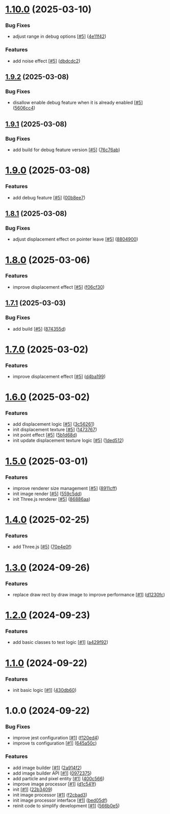 # [1.10.0](https://github.com/d3p1/img2pxl.js/compare/v1.9.2...v1.10.0) (2025-03-10)


### Bug Fixes

* adjust range in debug options [[#5](https://github.com/d3p1/img2pxl.js/issues/5)] ([4e11f42](https://github.com/d3p1/img2pxl.js/commit/4e11f429459cc6c0c7ffee55b9438076624c43b7))


### Features

* add noise effect [[#5](https://github.com/d3p1/img2pxl.js/issues/5)] ([dbdcdc2](https://github.com/d3p1/img2pxl.js/commit/dbdcdc2fa37d06a0ff441ebafd14534516386524))

## [1.9.2](https://github.com/d3p1/img2pxl.js/compare/v1.9.1...v1.9.2) (2025-03-08)


### Bug Fixes

* disallow enable debug feature when it is already enabled [[#5](https://github.com/d3p1/img2pxl.js/issues/5)] ([5606cc4](https://github.com/d3p1/img2pxl.js/commit/5606cc42b9633550bdbe1ffa577ea437692b6c3d))

## [1.9.1](https://github.com/d3p1/img2pxl.js/compare/v1.9.0...v1.9.1) (2025-03-08)


### Bug Fixes

* add build for debug feature version [[#5](https://github.com/d3p1/img2pxl.js/issues/5)] ([76c76ab](https://github.com/d3p1/img2pxl.js/commit/76c76ab72df76e28ee6691b095f3b24a59d9db96))

# [1.9.0](https://github.com/d3p1/img2pxl.js/compare/v1.8.1...v1.9.0) (2025-03-08)


### Features

* add debug feature [[#5](https://github.com/d3p1/img2pxl.js/issues/5)] ([00b8ee7](https://github.com/d3p1/img2pxl.js/commit/00b8ee79fbec2947959e1f7bbcfdced7f4442d48))

## [1.8.1](https://github.com/d3p1/img2pxl.js/compare/v1.8.0...v1.8.1) (2025-03-08)


### Bug Fixes

* adjust displacement effect on pointer leave [[#5](https://github.com/d3p1/img2pxl.js/issues/5)] ([8804900](https://github.com/d3p1/img2pxl.js/commit/8804900e188d42ff637e9711621aad97d2e74c60))

# [1.8.0](https://github.com/d3p1/img2pxl.js/compare/v1.7.1...v1.8.0) (2025-03-06)


### Features

* improve displacement effect [[#5](https://github.com/d3p1/img2pxl.js/issues/5)] ([f06cf30](https://github.com/d3p1/img2pxl.js/commit/f06cf30b19d5c1bd90501117bea6e7806acc7370))

## [1.7.1](https://github.com/d3p1/img2pxl.js/compare/v1.7.0...v1.7.1) (2025-03-03)


### Bug Fixes

* add build [[#5](https://github.com/d3p1/img2pxl.js/issues/5)] ([874355d](https://github.com/d3p1/img2pxl.js/commit/874355d3c6016b8ef6005f5b20355a8546090aca))

# [1.7.0](https://github.com/d3p1/img2pxl.js/compare/v1.6.0...v1.7.0) (2025-03-02)


### Features

* improve displacement effect [[#5](https://github.com/d3p1/img2pxl.js/issues/5)] ([d4ba199](https://github.com/d3p1/img2pxl.js/commit/d4ba199cf081ca2dfa22c3b8140e92b8093e0252))

# [1.6.0](https://github.com/d3p1/img2pxl.js/compare/v1.5.0...v1.6.0) (2025-03-02)


### Features

* add displacement logic [[#5](https://github.com/d3p1/img2pxl.js/issues/5)] ([3c56261](https://github.com/d3p1/img2pxl.js/commit/3c56261a28e835e91c15fa8288357a71ca7e3b99))
* init displacement texture [[#5](https://github.com/d3p1/img2pxl.js/issues/5)] ([1473767](https://github.com/d3p1/img2pxl.js/commit/1473767eacb9bbef03d3ad19d0341f4e993e271c))
* init point effect [[#5](https://github.com/d3p1/img2pxl.js/issues/5)] ([5b1d68d](https://github.com/d3p1/img2pxl.js/commit/5b1d68df8f6b8aae5c9590b1ae1954c536b07231))
* init update displacement texture logic [[#5](https://github.com/d3p1/img2pxl.js/issues/5)] ([1ded512](https://github.com/d3p1/img2pxl.js/commit/1ded512a507a1562519dd66ced751525deed778e))

# [1.5.0](https://github.com/d3p1/img2pxl.js/compare/v1.4.0...v1.5.0) (2025-03-01)


### Features

* improve renderer size management [[#5](https://github.com/d3p1/img2pxl.js/issues/5)] ([8911cff](https://github.com/d3p1/img2pxl.js/commit/8911cff18f50c549d03e1a5fd2cdd6a2b09c220f))
* init image render [[#5](https://github.com/d3p1/img2pxl.js/issues/5)] ([559c5dd](https://github.com/d3p1/img2pxl.js/commit/559c5ddae6dd9a485a151b8933889cad0516147c))
* init Three.js renderer [[#5](https://github.com/d3p1/img2pxl.js/issues/5)] ([86886aa](https://github.com/d3p1/img2pxl.js/commit/86886aaddba575896566ee1a4066a9f938a8e178))

# [1.4.0](https://github.com/d3p1/img2pxl.js/compare/v1.3.0...v1.4.0) (2025-02-25)


### Features

* add Three.js [[#5](https://github.com/d3p1/img2pxl.js/issues/5)] ([70e4e0f](https://github.com/d3p1/img2pxl.js/commit/70e4e0f3dbf3a48e9d735208712a5ae097e7a8e6))

# [1.3.0](https://github.com/d3p1/img2pxl.js/compare/v1.2.0...v1.3.0) (2024-09-26)


### Features

* replace draw rect by draw image to improve performance [[#1](https://github.com/d3p1/img2pxl.js/issues/1)] ([d1230fc](https://github.com/d3p1/img2pxl.js/commit/d1230fc60794c3d99b7615b62c220b13315d2b68))

# [1.2.0](https://github.com/d3p1/img2pxl.js/compare/v1.1.0...v1.2.0) (2024-09-23)


### Features

* add basic classes to test logic [[#1](https://github.com/d3p1/img2pxl.js/issues/1)] ([a429f92](https://github.com/d3p1/img2pxl.js/commit/a429f92582a64c44f5144daca496cae8cfb31874))

# [1.1.0](https://github.com/d3p1/img2pxl.js/compare/v1.0.0...v1.1.0) (2024-09-22)


### Features

* init basic logic [[#1](https://github.com/d3p1/img2pxl.js/issues/1)] ([430db60](https://github.com/d3p1/img2pxl.js/commit/430db607c6999c426d74717f819e74079cc1c6bb))

# 1.0.0 (2024-09-22)


### Bug Fixes

* improve jest configuration [[#1](https://github.com/d3p1/img2pxl.js/issues/1)] ([f120ed4](https://github.com/d3p1/img2pxl.js/commit/f120ed4abf1578539b2a15202ec8e727eb94bdff))
* improve ts configuration [[#1](https://github.com/d3p1/img2pxl.js/issues/1)] ([645a50c](https://github.com/d3p1/img2pxl.js/commit/645a50c0186908a6e4dd7fcfd35d3835d97b123c))


### Features

* add image builder [[#1](https://github.com/d3p1/img2pxl.js/issues/1)] ([2a914f2](https://github.com/d3p1/img2pxl.js/commit/2a914f2132c3dd186224b39fbaf5fba9d39487e6))
* add image builder API [[#1](https://github.com/d3p1/img2pxl.js/issues/1)] ([0972375](https://github.com/d3p1/img2pxl.js/commit/0972375de4452e30df3922c699c277ed132b5346))
* add particle and pixel entity [[#1](https://github.com/d3p1/img2pxl.js/issues/1)] ([400c566](https://github.com/d3p1/img2pxl.js/commit/400c566321a509611bf24a87a62d7d26c38ffd54))
* improve image processor [[#1](https://github.com/d3p1/img2pxl.js/issues/1)] ([d1c541f](https://github.com/d3p1/img2pxl.js/commit/d1c541fd1fcaeab65620b728b03a78883029f1de))
* init [[#1](https://github.com/d3p1/img2pxl.js/issues/1)] ([22b3409](https://github.com/d3p1/img2pxl.js/commit/22b3409de3487db81210ad9acfa946bb988970d7))
* init image processor [[#1](https://github.com/d3p1/img2pxl.js/issues/1)] ([f2cbad3](https://github.com/d3p1/img2pxl.js/commit/f2cbad32a9a97a1e3848875507932cd8e824b13f))
* init image processor interface [[#1](https://github.com/d3p1/img2pxl.js/issues/1)] ([bed05df](https://github.com/d3p1/img2pxl.js/commit/bed05df688ca18f9500bb05158cebad6061e5e62))
* reinit code to simplify development [[#1](https://github.com/d3p1/img2pxl.js/issues/1)] ([566b0e5](https://github.com/d3p1/img2pxl.js/commit/566b0e5f8939fea68d9e9ad6ebd1ff3e18dcd71a))
